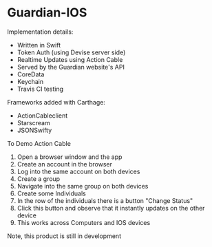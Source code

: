 # Guardian-IOS

Implementation details:
* Written in Swift
* Token Auth (using Devise server side)
* Realtime Updates using Action Cable
* Served by the Guardian website's API 
* CoreData
* Keychain
* Travis CI testing

Frameworks added with Carthage:
* ActionCableclient
* Starscream
* JSONSwifty


To Demo Action Cable 
1. Open a browser window and the app
2. Create an account in the browser
3. Log into the same account on both devices
4. Create a group
5. Navigate into the same group on both devices
6. Create some Individuals
7. In the row of the individuals there is a button "Change Status"
8. Click this button and observe that it instantly updates on the other device
9. This works across Computers and IOS devices



Note, this product is still in development
